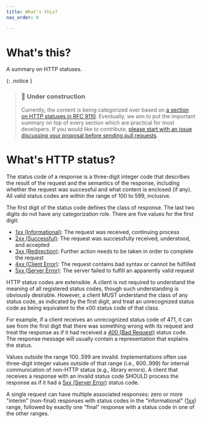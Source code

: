 ```yaml
---
title: What's this?
nav_order: 0

---
```


# What's this?

A summary on HTTP statuses.

{: .notice }
> ### 🚧 Under construction
> Currently, the content is being categorized over based on [a section on HTTP statuses in RFC 9110](https://www.rfc-editor.org/rfc/rfc9110.html#section-15). Eventually, we aim to put the important summary on top of every section which are practical for most developers.
> If you would like to contribute, [please start with an issue discussing your proposal before sending pull requests](https://github.com/wilsonehusin/httpstatus-dev/issues).

# What's HTTP status?

The status code of a response is a three-digit integer code that describes the result of the request and the semantics of the response, including whether the request was successful and what content is enclosed (if any). All valid status codes are within the range of 100 to 599, inclusive.

The first digit of the status code defines the class of response. The last two digits do not have any categorization role. There are five values for the first digit:

- [1xx (Informational)](/1xx): The request was received, continuing process
- [2xx (Successful)](/2xx): The request was successfully received, understood, and accepted
- [3xx (Redirection)](/3xx): Further action needs to be taken in order to complete the request
- [4xx (Client Error)](/4xx): The request contains bad syntax or cannot be fulfilled
- [5xx (Server Error)](/5xx): The server failed to fulfill an apparently valid request

HTTP status codes are extensible. A client is not required to understand the meaning of all registered status codes, though such understanding is obviously desirable. However, a client MUST understand the class of any status code, as indicated by the first digit, and treat an unrecognized status code as being equivalent to the x00 status code of that class.

For example, if a client receives an unrecognized status code of 471, it can see from the first digit that there was something wrong with its request and treat the response as if it had received a [400 (Bad Request)](/400) status code. The response message will usually contain a representation that explains the status.

Values outside the range 100..599 are invalid. Implementations often use three-digit integer values outside of that range (i.e., 600..999) for internal communication of non-HTTP status (e.g., library errors). A client that receives a response with an invalid status code SHOULD process the response as if it had a [5xx (Server Error)](/5xx) status code.

A single request can have multiple associated responses: zero or more "interim" (non-final) responses with status codes in the "informational" ([1xx](/1xx)) range, followed by exactly one "final" response with a status code in one of the other ranges.
